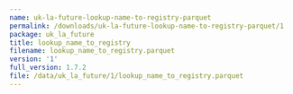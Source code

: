 ```yaml
---
name: uk-la-future-lookup-name-to-registry-parquet
permalink: /downloads/uk-la-future-lookup-name-to-registry-parquet/1
package: uk_la_future
title: lookup_name_to_registry
filename: lookup_name_to_registry.parquet
version: '1'
full_version: 1.7.2
file: /data/uk_la_future/1/lookup_name_to_registry.parquet
---
```

